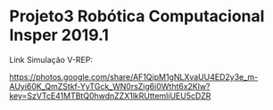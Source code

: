# Projeto3 Robótica Computacional Insper 2019.1

Link Simulação V-REP:

https://photos.google.com/share/AF1QipM1gNLXvaUU4ED2y3e_m-AUyi60K_QmZStkf-YyTGck_WN0rsZig6i0Wtht6x2Klw?key=SzVTcE41MTBtQ0hwdnZZX1lkRUttemliUEU5cDZR
